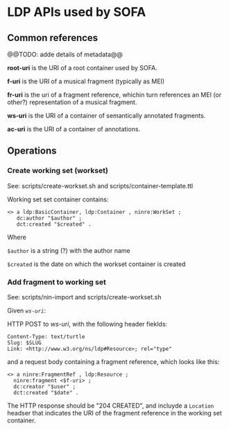 # LDP APIs used by SOFA

## Common references

@@TODO: adde details of metadata@@

**root-uri** is the URI of a root container used by SOFA.

**f-uri** is the URI of a musical fragment (typically as MEI)

**fr-uri** is the uri of a fragment reference, whichin turn references an MEI (or other?) representation of a musical fragment.

**ws-uri** is the URI of a container of semantically annotated fragments.

**ac-uri** is the URI of a container of annotations.

## Operations

### Create working set (workset)

See: scripts/create-workset.sh and scripts/container-template.ttl

Working set set container contains:

    <> a ldp:BasicContainer, ldp:Container , ninre:WorkSet ;
       dc:author "$author" ;
       dct:created "$created" .

Where

`$author` is a string (?) with the author name

`$created` is the date on which the workset container is created


### Add fragment to working set

See: scripts/nin-import and scripts/create-workset.sh

Given *`ws-uri`*:

HTTP POST to *ws-uri*, with the following header fieklds:

    Content-Type: text/turtle
    Slug: $SLUG
    Link: <http://www.w3.org/ns/ldp#Resource>; rel="type"

and a request body containing a fragment reference, which looks like this:

    <> a ninre:FragmentRef , ldp:Resource ;
      ninre:fragment <$f-uri> ;
      dc:creator "$user" ;
      dct:created "$date" .

The HTTP response should be "204 CREATED", and incluyde a `Location` headser that indicates the URI of the fragment reference in the working set container.


